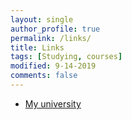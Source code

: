 ```yaml
---
layout: single
author_profile: true
permalink: /links/
title: Links
tags: [Studying, courses]
modified: 9-14-2019
comments: false
---
```



* [My university](http://www.iust.ac.ir/)

